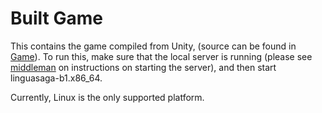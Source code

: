 # Built Game

This contains the game compiled from Unity, (source can be found in [Game](https://github.com/HegePI/LinguaSaga-Studios/tree/main/Game)). To run this, make sure that the local server is running (please see [middleman](https://github.com/HegePI/LinguaSaga-Studios/tree/main/middleman) on instructions on starting the server), and then start linguasaga-b1.x86_64.

Currently, Linux is the only supported platform.

